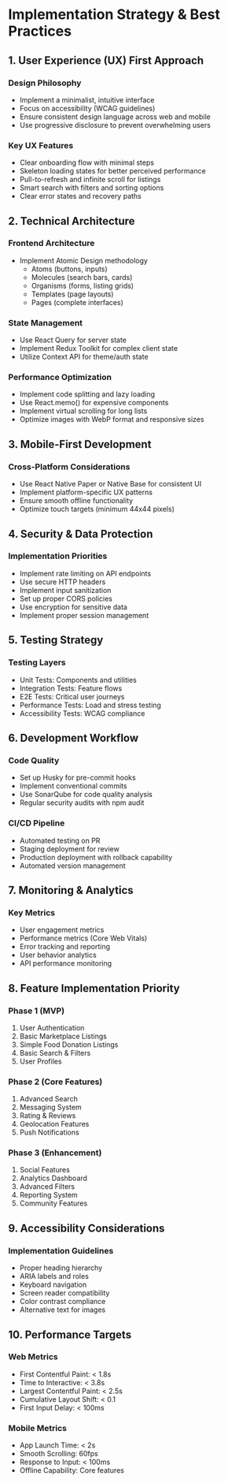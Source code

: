 # Implementation Strategy & Best Practices

## 1. User Experience (UX) First Approach

### Design Philosophy
- Implement a minimalist, intuitive interface
- Focus on accessibility (WCAG guidelines)
- Ensure consistent design language across web and mobile
- Use progressive disclosure to prevent overwhelming users

### Key UX Features
- Clear onboarding flow with minimal steps
- Skeleton loading states for better perceived performance
- Pull-to-refresh and infinite scroll for listings
- Smart search with filters and sorting options
- Clear error states and recovery paths

## 2. Technical Architecture

### Frontend Architecture
- Implement Atomic Design methodology
  - Atoms (buttons, inputs)
  - Molecules (search bars, cards)
  - Organisms (forms, listing grids)
  - Templates (page layouts)
  - Pages (complete interfaces)

### State Management
- Use React Query for server state
- Implement Redux Toolkit for complex client state
- Utilize Context API for theme/auth state

### Performance Optimization
- Implement code splitting and lazy loading
- Use React.memo() for expensive components
- Implement virtual scrolling for long lists
- Optimize images with WebP format and responsive sizes

## 3. Mobile-First Development

### Cross-Platform Considerations
- Use React Native Paper or Native Base for consistent UI
- Implement platform-specific UX patterns
- Ensure smooth offline functionality
- Optimize touch targets (minimum 44x44 pixels)

## 4. Security & Data Protection

### Implementation Priorities
- Implement rate limiting on API endpoints
- Use secure HTTP headers
- Implement input sanitization
- Set up proper CORS policies
- Use encryption for sensitive data
- Implement proper session management

## 5. Testing Strategy

### Testing Layers
- Unit Tests: Components and utilities
- Integration Tests: Feature flows
- E2E Tests: Critical user journeys
- Performance Tests: Load and stress testing
- Accessibility Tests: WCAG compliance

## 6. Development Workflow

### Code Quality
- Set up Husky for pre-commit hooks
- Implement conventional commits
- Use SonarQube for code quality analysis
- Regular security audits with npm audit

### CI/CD Pipeline
- Automated testing on PR
- Staging deployment for review
- Production deployment with rollback capability
- Automated version management

## 7. Monitoring & Analytics

### Key Metrics
- User engagement metrics
- Performance metrics (Core Web Vitals)
- Error tracking and reporting
- User behavior analytics
- API performance monitoring

## 8. Feature Implementation Priority

### Phase 1 (MVP)
1. User Authentication
2. Basic Marketplace Listings
3. Simple Food Donation Listings
4. Basic Search & Filters
5. User Profiles

### Phase 2 (Core Features)
1. Advanced Search
2. Messaging System
3. Rating & Reviews
4. Geolocation Features
5. Push Notifications

### Phase 3 (Enhancement)
1. Social Features
2. Analytics Dashboard
3. Advanced Filters
4. Reporting System
5. Community Features

## 9. Accessibility Considerations

### Implementation Guidelines
- Proper heading hierarchy
- ARIA labels and roles
- Keyboard navigation
- Screen reader compatibility
- Color contrast compliance
- Alternative text for images

## 10. Performance Targets

### Web Metrics
- First Contentful Paint: < 1.8s
- Time to Interactive: < 3.8s
- Largest Contentful Paint: < 2.5s
- Cumulative Layout Shift: < 0.1
- First Input Delay: < 100ms

### Mobile Metrics
- App Launch Time: < 2s
- Smooth Scrolling: 60fps
- Response to Input: < 100ms
- Offline Capability: Core features
